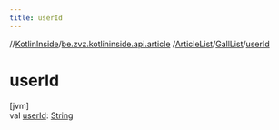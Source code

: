 ```yaml
---
title: userId
---
```

//[KotlinInside](../../../../index.html)/[be.zvz.kotlininside.api.article](../../index.html)
/[ArticleList](../index.html)/[GallList](index.html)/[userId](user-id.html)

# userId

[jvm]\
val [userId](user-id.html): [String](https://kotlinlang.org/api/latest/jvm/stdlib/kotlin/-string/index.html)




